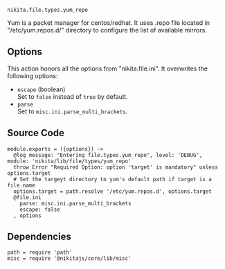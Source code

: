 
`nikita.file.types.yum_repo`

Yum is a packet manager for centos/redhat. It uses .repo file located in 
"/etc/yum.repos.d/" directory to configure the list of available mirrors.

## Options

This action honors all the options from "nikita.file.ini". It overwrites the
following options:

* `escape` (boolean)   
  Set to `false` instead of `true` by default.
* `parse`   
  Set to `misc.ini.parse_multi_brackets`.

## Source Code

    module.exports = ({options}) ->
      @log message: "Entering file.types.yum_repo", level: 'DEBUG', module: 'nikita/lib/file/types/yum_repo'
      throw Error "Required Option: option 'target' is mandatory" unless options.target
      # Set the targeyt directory to yum's default path if target is a file name
      options.target = path.resolve '/etc/yum.repos.d', options.target
      @file.ini
        parse: misc.ini.parse_multi_brackets
        escape: false
      , options

## Dependencies

    path = require 'path'
    misc = require '@nikitajs/core/lib/misc'
